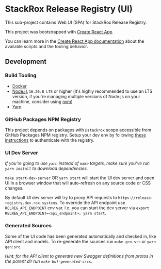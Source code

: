 # StackRox Release Registry (UI)

This sub-project contains Web UI (SPA) for StackRox Release Registry.

This project was bootstrapped with
[Create React App](https://github.com/facebook/create-react-app).

You can learn more in the
[Create React App documentation](https://facebook.github.io/create-react-app/docs/getting-started)
about the available scripts and the tooling behavior.

## Development

### Build Tooling

- [Docker](https://www.docker.com/)
- [Node.js](https://nodejs.org/en/) `16.20.0 LTS` or higher (it's highly
  recommended to use an LTS version, if you're managing multiple versions of
  Node.js on your machine, consider using
  [nvm](https://github.com/creationix/nvm))
- [Yarn](https://yarnpkg.com/en/)

### GitHub Packages NPM Registry

This project depends on packages with `@stackrox` scope accessible from GitHub
Packages NPM registry. Setup your dev env by following
[these instructions](https://docs.engineering.redhat.com/display/StackRox/Using+GitHub+Packages+with+NPM)
to authenticate with the registry.

### UI Dev Server

_If you're going to use `yarn` instead of `make` targets, make sure you've run
`yarn install` to download dependencies._

`make start-dev-server` OR `yarn start` will start the UI dev server and open UI
in a browser window that will auto-refresh on any source code or CSS changes.

By default UI dev server will try to proxy API requests to
`https://release-registry.dev.rox.systems`. To override the API endpoint use
`RELREG_API_ENDPOINT` env var. I.e. you can start the dev server via
`export RELREG_API_ENDPOINT=<api_endpoint>; yarn start`.

### Generated Sources

Some of the UI code has been generated automatically and checked in, like API
client and models. To re-generate the sources run `make gen-src` or
`yarn gen:src`.

_Hint: for the API client to generate new Swagger definitions from protos in the
parent dir run `make buf-generated-srcs`._
